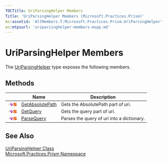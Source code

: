 ```yaml
---
TOCTitle: UriParsingHelper Members
Title: 'UriParsingHelper Members (Microsoft.Practices.Prism)'
ms:assetid: 'AllMembers.T:Microsoft.Practices.Prism.UriParsingHelper'
ms:mtpsurl: 'uriparsinghelper-members-mspp.md'
---
```


# UriParsingHelper Members

The [UriParsingHelper](/patterns-practices/reference/uriparsinghelper-class-mspp) type exposes the following members.

## Methods

<table>

<thead>
<tr class="header">
<th> </th>
<th>Name</th>
<th>Description</th>
</tr>
</thead>
<tbody>
<tr class="odd">
<td><img src="/patterns-practices/reference/images/public-method.gif" alt="Public method"/><img src="/patterns-practices/reference/images/static-member.gif" alt="Static member"/></td>
<td><a href="/patterns-practices/reference/uriparsinghelper-getabsolutepath-method-mspp" data-raw-source="[GetAbsolutePath](/patterns-practices/reference/uriparsinghelper-getabsolutepath-method-mspp)">GetAbsolutePath</a></td>
<td><div class="summary">
Gets the AbsolutePath part of uri.
</div></td>
</tr>
<tr class="even">
<td><img src="/patterns-practices/reference/images/public-method.gif" alt="Public method"/><img src="/patterns-practices/reference/images/static-member.gif" alt="Static member"/></td>
<td><a href="/patterns-practices/reference/uriparsinghelper-getquery-method-mspp" data-raw-source="[GetQuery](/patterns-practices/reference/uriparsinghelper-getquery-method-mspp)">GetQuery</a></td>
<td><div class="summary">
Gets the query part of uri.
</div></td>
</tr>
<tr class="odd">
<td><img src="/patterns-practices/reference/images/public-method.gif" alt="Public method"/><img src="/patterns-practices/reference/images/static-member.gif" alt="Static member"/></td>
<td><a href="/patterns-practices/reference/uriparsinghelper-parsequery-method-mspp" data-raw-source="[ParseQuery](/patterns-practices/reference/uriparsinghelper-parsequery-method-mspp)">ParseQuery</a></td>
<td><div class="summary">
Parses the query of uri into a dictionary.
</div></td>
</tr>
</tbody>
</table>

## See Also
[UriParsingHelper Class](/patterns-practices/reference/uriparsinghelper-class-mspp)  
[Microsoft.Practices.Prism Namespace](/patterns-practices/reference/mspp-namespace)